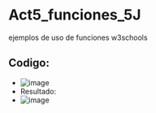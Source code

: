 # Act5_funciones_5J
ejemplos de uso de funciones w3schools
## Codigo:
- ![image](https://github.com/user-attachments/assets/fe9e298c-d9e1-4658-98e4-6f6b168e012d)
- Resultado:
- ![image](https://github.com/user-attachments/assets/22f867a8-ce62-4848-8794-f54a357be68f)
